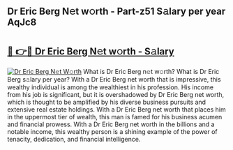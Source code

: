 ## Dr Eric Berg N𝚎t w𝚘rth - Part-z51 S𝚊lary per year AqJc8

# <h2><a href="http://gc543rm.nevu.top/?p=Dr+Eric+Berg">🔗 👉🔴 Dr Eric Berg N𝚎t w𝚘rth - S𝚊lary</a></h2>

[![Dr Eric Berg N𝚎t W𝚘rth](https://i.imgur.com/Oavwk0R.jpeg)](http://gc543rm.nevu.top/?p=Dr+Eric+Berg)
What is Dr Eric Berg n𝚎t w𝚘rth? What is Dr Eric Berg s𝚊lary per year?
With a Dr Eric Berg net worth that is impressive, this wealthy individual is among the wealthiest in his profession. His income from his job is significant, but it is overshadowed by Dr Eric Berg net worth, which is thought to be amplified by his diverse business pursuits and extensive real estate holdings. With a Dr Eric Berg net worth that places him in the uppermost tier of wealth, this man is famed for his business acumen and financial prowess. With a Dr Eric Berg net worth in the billions and a notable income, this wealthy person is a shining example of the power of tenacity, dedication, and financial intelligence.
